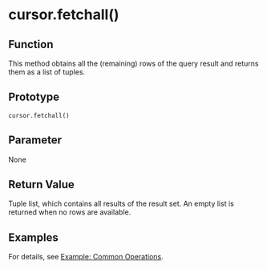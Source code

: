 # cursor.fetchall\(\)<a name="EN-US_TOPIC_0000001080051586"></a>

## Function<a name="section5708152714306"></a>

This method obtains all the \(remaining\) rows of the query result and returns them as a list of tuples.

## Prototype<a name="section441681310810"></a>

```
cursor.fetchall()
```

## Parameter<a name="en-us_topic_0237120432_en-us_topic_0059778852_s1c9b27937d964eaba00ae77fe1cd2c71"></a>

None

## Return Value<a name="section899452817814"></a>

Tuple list, which contains all results of the result set. An empty list is returned when no rows are available.

## Examples<a name="section4160944682"></a>

For details, see  [Example: Common Operations](example-common-operations-psycopg.md).

